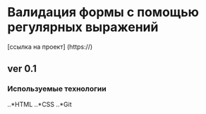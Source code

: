 # Валидация формы с помощью регулярных выражений

 [ссылка на проект] (https://)

 ## ver 0.1

 ### Используемые технологии

 ..*HTML
 ..*CSS
 ..*Git